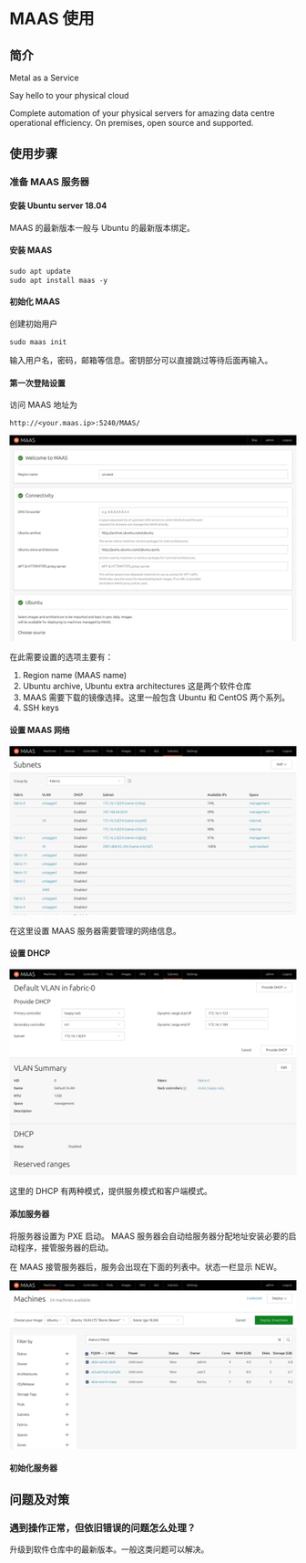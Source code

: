 # MAAS 使用

## 简介

Metal as a Service

Say hello to your physical cloud

Complete automation of your physical servers for amazing data centre operational efficiency. On premises, open source and supported.

## 使用步骤

### 准备 MAAS 服务器

#### 安装 Ubuntu server 18.04

MAAS 的最新版本一般与 Ubuntu 的最新版本绑定。

#### 安装 MAAS

```shell
sudo apt update
sudo apt install maas -y
```

#### 初始化 MAAS

创建初始用户

```shell
sudo maas init
```

输入用户名，密码，邮箱等信息。密钥部分可以直接跳过等待后面再输入。

#### 第一次登陆设置

访问 MAAS 地址为 

```url
http://<your.maas.ip>:5240/MAAS/
```

![第一次登陆初始化](Complete+first+user+configuration.jpg)

在此需要设置的选项主要有：

1. Region name (MAAS name)
2. Ubuntu archive, Ubuntu extra architectures 这是两个软件仓库
3. MAAS 需要下载的镜像选择。这里一般包含 Ubuntu 和 CentOS 两个系列。
4. SSH keys

#### 设置 MAAS 网络

![设置 subnets](Effortless+network+discovery+18.04.jpg)

在这里设置 MAAS 服务器需要管理的网络信息。

#### 设置 DHCP

![打开 DHCP](Turn+on+DHCP.jpg)

这里的 DHCP 有两种模式，提供服务模式和客户端模式。

#### 添加服务器

将服务器设置为 PXE 启动。 MAAS 服务器会自动给服务器分配地址安装必要的启动程序，接管服务器的启动。

在 MAAS 接管服务器后，服务会出现在下面的列表中。状态一栏显示 NEW。

![服务器列表](Deploy+at+the+press+of+a+button.jpg)

#### 初始化服务器



## 问题及对策

### 遇到操作正常，但依旧错误的问题怎么处理？

升级到软件仓库中的最新版本。一般这类问题可以解决。